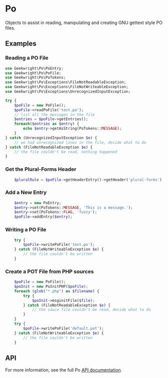 # Po
Objects to assist in reading, manipulating and creating GNU gettext style PO files.

## Examples

### Reading a PO File
```PHP
use Geekwright\Po\PoEntry;
use Geekwright\Po\PoFile;
use Geekwright\Po\PoTokens;
use Geekwright\Po\Exceptions\FileNotReadableException;
use Geekwright\Po\Exceptions\FileNotWriteableException;
use Geekwright\Po\Exceptions\UnrecognizedInputException;

try {
    $poFile = new PoFile();
    $poFile->readPoFile('test.po');
    // list all the messages in the file
    $entries = $poFile->getEntries();
    foreach($entries as $entry) {
        echo $entry->getAsString(PoTokens::MESSAGE);
    }
} catch (UnrecognizedInputException $e) {
    // we had unrecognized lines in the file, decide what to do
} catch (FileNotReadableException $e) {
    // the file couldn't be read, nothing happened
}

```

### Get the Plural-Forms Header
```PHP
    $pluralRule = $poFile->getHeaderEntry()->getHeader('plural-forms');
```

### Add a New Entry
```PHP
    $entry = new PoEntry;
    $entry->set(PoTokens::MESSAGE, 'This is a message.');
    $entry->set(PoTokens::FLAG, 'fuzzy');
    $poFile->addEntry($entry);
```

### Writing a PO File
```PHP
    try {
        $poFile->writePoFile('test.po');
    } catch (FileNotWriteableException $e) {
        // the file couldn't be written
    }
```
### Create a POT File from PHP sources
```PHP
    $poFile = new PoFile();
    $poInit = new PoInitPHP($poFile);
    foreach (glob("*.php") as $filename) {
        try {
            $poInit->msginitFile($file);
        } catch (FileNotReadableException $e) {
            // the souce file couldn't be read, decide what to do
        }
    }
    try {
        $poFile->writePoFile('default.pot');
    } catch (FileNotWriteableException $e) {
        // the file couldn't be written
    }
```

## API
For more information, see the full Po [API documentation](http://geekwright.github.io/Po/api/).